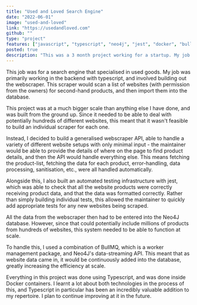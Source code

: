 ```yaml
---
title: "Used and Loved Search Engine"
date: "2022-06-01"
image: "used-and-loved"
link: "https://usedandloved.com"
github: ""
type: "project"
features: ["javascript", "typescript", "neo4j", "jest", "docker", "bullmq"]
posted: true
description: "This was a 3 month project working for a startup. My job involved building the webscraper and database input for the website Used & Loved, a search engine that searches for used goods."
---
```


This job was for a search engine that specialised in used goods. My job was primarily working in the backend with typescript, and involved building out the webscraper. This scraper would scan a list of websites (with permission from the owners) for second-hand products, and then import them into the database.

This project was at a much bigger scale than anything else I have done, and was built from the ground up. Since it needed to be able to deal with potentially hundreds of different websites, this meant that it wasn't feasible to build an individual scraper for each one.

Instead, I decided to build a generalised webscraper API, able to handle a variety of different website setups with only minimal input - the maintainer would be able to provide the details of where on the page to find product details, and then the API would handle everything else. This means fetching the product-list, fetching the data for each product, error-handling, data processing, sanitisation, etc., were all handled automatically.

Alongside this, I also built an automated testing infrastructure with jest, which was able to check that all the website products were correctly receiving product data, and that the data was formatted correctly. Rather than simply building individual tests, this allowed the maintainer to quickly add appropriate tests for any new websites being scraped.

All the data from the webscraper then had to be entered into the Neo4J database. However, since that could potentially include millions of products from hundreds of websites, this system needed to be able to function at scale.

To handle this, I used a combination of BullMQ, which is a worker management package, and Neo4J's data-streaming API. This meant that as website data came in, it would be continuously added into the database, greatly increasing the efficiency at scale.

Everything in this project was done using Typescript, and was done inside Docker containers. I learnt a lot about both technologies in the process of this, and Typescript in particular has been an incredibly valuable addition to my repertoire. I plan to continue improving at it in the future.
